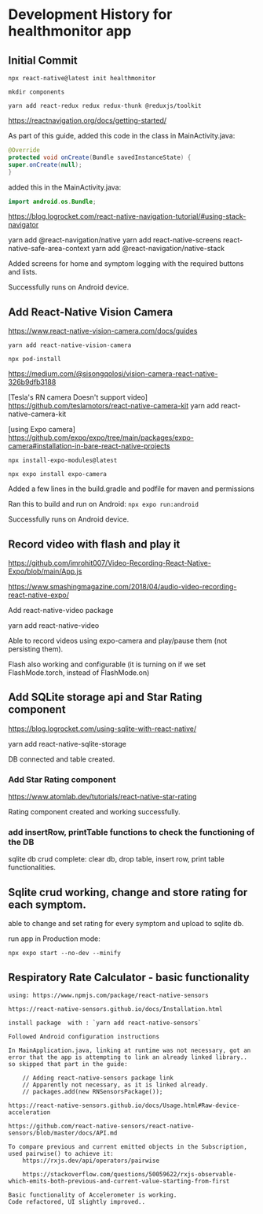 # Development History for healthmonitor app

## Initial Commit

    npx react-native@latest init healthmonitor

    mkdir components

    yarn add react-redux redux redux-thunk @reduxjs/toolkit

https://reactnavigation.org/docs/getting-started/

As part of this guide, added this code in the class in MainActivity.java:

```java
@Override
protected void onCreate(Bundle savedInstanceState) {
super.onCreate(null);
}
```

added this in the MainActivity.java:

```java
import android.os.Bundle;
```

https://blog.logrocket.com/react-native-navigation-tutorial/#using-stack-navigator

yarn add @react-navigation/native
yarn add react-native-screens react-native-safe-area-context
yarn add @react-navigation/native-stack

Added screens for home and symptom logging with the required buttons and lists.

Successfully runs on Android device.

## Add React-Native Vision Camera

https://www.react-native-vision-camera.com/docs/guides

    yarn add react-native-vision-camera

    npx pod-install

https://medium.com/@sisongqolosi/vision-camera-react-native-326b9dfb3188

[Tesla's RN camera Doesn't support video]
https://github.com/teslamotors/react-native-camera-kit
yarn add react-native-camera-kit

[using Expo camera]
https://github.com/expo/expo/tree/main/packages/expo-camera#installation-in-bare-react-native-projects

    npx install-expo-modules@latest

    npx expo install expo-camera

Added a few lines in the build.gradle and podfile for maven and permissions

Ran this to build and run on Android: `npx expo run:android`

Successfully runs on Android device.

## Record video with flash and play it

https://github.com/imrohit007/Video-Recording-React-Native-Expo/blob/main/App.js

https://www.smashingmagazine.com/2018/04/audio-video-recording-react-native-expo/

Add react-native-video package

yarn add react-native-video

Able to record videos using expo-camera and play/pause them (not persisting them).

Flash also working and configurable (it is turning on if we set FlashMode.torch, instead of FlashMode.on)

## Add SQLite storage api and Star Rating component

https://blog.logrocket.com/using-sqlite-with-react-native/

yarn add react-native-sqlite-storage

DB connected and table created.

### Add Star Rating component

https://www.atomlab.dev/tutorials/react-native-star-rating

Rating component created and working successfully.

### add insertRow, printTable functions to check the functioning of the DB

sqlite db crud complete: clear db, drop table, insert row, print table functionalities.

## Sqlite crud working, change and store rating for each symptom.

able to change and set rating for every symptom and upload to sqlite db.

run app in Production mode:

    npx expo start --no-dev --minify

## Respiratory Rate Calculator - basic functionality

    using: https://www.npmjs.com/package/react-native-sensors

    https://react-native-sensors.github.io/docs/Installation.html

    install package  with : `yarn add react-native-sensors`

    Followed Android configuration instructions

    In MainApplication.java, linking at runtime was not necessary, got an error that the app is attempting to link an already linked library.. so skipped that part in the guide:

        // Adding react-native-sensors package link
        // Apparently not necessary, as it is linked already.
        // packages.add(new RNSensorsPackage());

    https://react-native-sensors.github.io/docs/Usage.html#Raw-device-acceleration

    https://github.com/react-native-sensors/react-native-sensors/blob/master/docs/API.md

    To compare previous and current emitted objects in the Subscription, used pairwise() to achieve it:
        https://rxjs.dev/api/operators/pairwise

        https://stackoverflow.com/questions/50059622/rxjs-observable-which-emits-both-previous-and-current-value-starting-from-first

    Basic functionality of Accelerometer is working.
    Code refactored, UI slightly improved..
